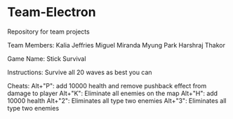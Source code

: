 # Team-Electron
Repository for team projects

Team Members:
    Kalia Jeffries
    Miguel Miranda
    Myung Park
    Harshraj Thakor

Game Name: 
    Stick Survival

Instructions:
    Survive all 20 waves as best you can

Cheats:
    Alt+"P": add 10000 health and remove pushback effect from damage to player
    Alt+"K": Eliminate all enemies on the map
    Alt+"H": add 10000 health
    Alt+"2": Eliminates all type two enemies
    Alt+"3": Eliminates all type two enemies